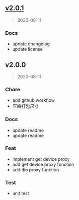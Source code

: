 
<a name="v2.0.1"></a>
## [v2.0.1](https://github.com/csdntm/dio_proxy_plugin/compare/v2.0.0...v2.0.1)

> 2020-08-11

### Docs

* update changelog
* update license


<a name="v2.0.0"></a>
## v2.0.0

> 2020-08-11

### Chore

* add github workflow
* 压缩打包尺寸

### Docs

* update readme
* update readme

### Feat

* implement get device proxy
* add get device proxy function
* add dio proxy function

### Test

* unit test

